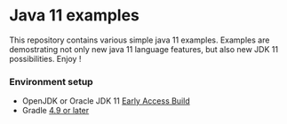 # Java 11 examples

This repository contains various simple java 11 examples.
Examples are demostrating not only new java 11 language features, 
but also new JDK 11 possibilities. Enjoy !

### Environment setup
* OpenJDK or Oracle JDK 11 [Early Access Build](http://jdk.java.net/11/)
* Gradle [4.9 or later](https://gradle.org/install/)

